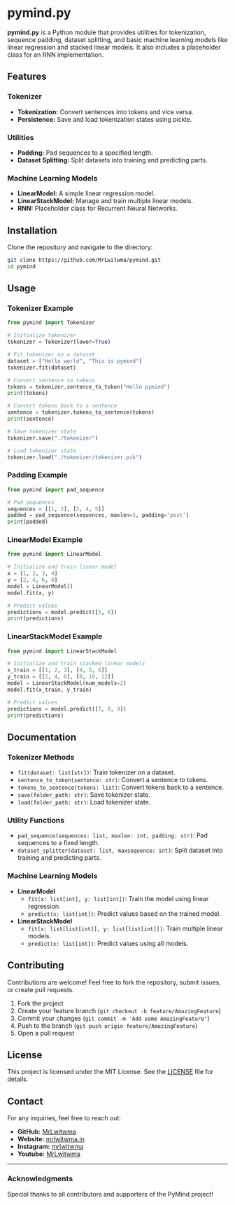# pymind.py

**pymind.py** is a Python module that provides utilities for tokenization, sequence padding, dataset splitting, and basic machine learning models like linear regression and stacked linear models. It also includes a placeholder class for an RNN implementation.

## Features

### Tokenizer
- **Tokenization:** Convert sentences into tokens and vice versa.
- **Persistence:** Save and load tokenization states using pickle.

### Utilities
- **Padding:** Pad sequences to a specified length.
- **Dataset Splitting:** Split datasets into training and predicting parts.

### Machine Learning Models
- **LinearModel:** A simple linear regression model.
- **LinearStackModel:** Manage and train multiple linear models.
- **RNN:** Placeholder class for Recurrent Neural Networks.

## Installation

Clone the repository and navigate to the directory:

```bash
git clone https://github.com/MrLwitwma/pymind.git
cd pymind
```

## Usage

### Tokenizer Example
```python
from pymind import Tokenizer

# Initialize tokenizer
tokenizer = Tokenizer(lower=True)

# Fit tokenizer on a dataset
dataset = ["Hello world", "This is pymind"]
tokenizer.fit(dataset)

# Convert sentence to tokens
tokens = tokenizer.sentence_to_token("Hello pymind")
print(tokens)

# Convert tokens back to a sentence
sentence = tokenizer.tokens_to_sentence(tokens)
print(sentence)

# Save tokenizer state
tokenizer.save("./tokenizer")

# Load tokenizer state
tokenizer.load("./tokenizer/tokenizer.pik")
```

### Padding Example
```python
from pymind import pad_sequence

# Pad sequences
sequences = [[1, 2], [3, 4, 5]]
padded = pad_sequence(sequences, maxlen=5, padding='post')
print(padded)
```

### LinearModel Example
```python
from pymind import LinearModel

# Initialize and train linear model
x = [1, 2, 3, 4]
y = [2, 4, 6, 8]
model = LinearModel()
model.fit(x, y)

# Predict values
predictions = model.predict([5, 6])
print(predictions)
```

### LinearStackModel Example
```python
from pymind import LinearStackModel

# Initialize and train stacked linear models
x_train = [[1, 2, 3], [4, 5, 6]]
y_train = [[2, 4, 6], [8, 10, 12]]
model = LinearStackModel(num_models=2)
model.fit(x_train, y_train)

# Predict values
predictions = model.predict([7, 8, 9])
print(predictions)
```

## Documentation

### Tokenizer Methods
- `fit(dataset: list[str])`: Train tokenizer on a dataset.
- `sentence_to_token(sentence: str)`: Convert a sentence to tokens.
- `tokens_to_sentence(tokens: list)`: Convert tokens back to a sentence.
- `save(folder_path: str)`: Save tokenizer state.
- `load(folder_path: str)`: Load tokenizer state.

### Utility Functions
- `pad_sequence(sequences: list, maxlen: int, padding: str)`: Pad sequences to a fixed length.
- `dataset_splitter(dataset: list, maxsequence: int)`: Split dataset into training and predicting parts.

### Machine Learning Models
- **LinearModel**
  - `fit(x: list[int], y: list[int])`: Train the model using linear regression.
  - `predict(x: list[int])`: Predict values based on the trained model.
- **LinearStackModel**
  - `fit(x: list[list[int]], y: list[list[int]])`: Train multiple linear models.
  - `predict(x: list[int])`: Predict values using all models.

## Contributing

Contributions are welcome! Feel free to fork the repository, submit issues, or create pull requests.

1. Fork the project
2. Create your feature branch (`git checkout -b feature/AmazingFeature`)
3. Commit your changes (`git commit -m 'Add some AmazingFeature'`)
4. Push to the branch (`git push origin feature/AmazingFeature`)
5. Open a pull request

## License

This project is licensed under the MIT License. See the [LICENSE](LICENSE) file for details.

## Contact

For any inquiries, feel free to reach out:

- **GitHub:** [MrLwitwma](https://github.com/MrLwitwma)
- **Website:** [mrlwitwma.in](https://mrlwitwma.in)
- **Instagram:** [mrlwitwma](https://instagram.com/mrlwitwma)
- **Youtube:** [MrLwitwma](https://youtube.com/@mrlwitwma)

---

### Acknowledgments

Special thanks to all contributors and supporters of the PyMind project!
